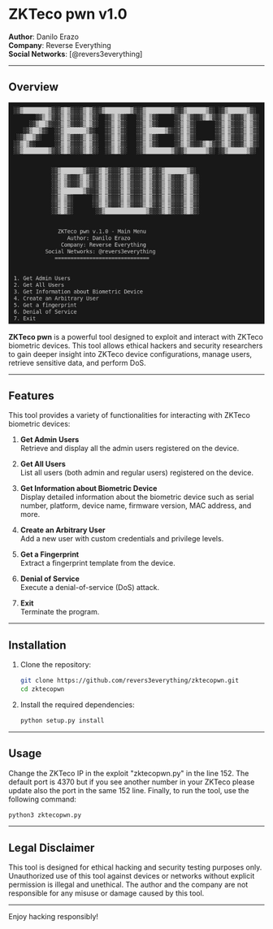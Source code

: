 
# ZKTeco pwn v1.0

**Author**: Danilo Erazo  
**Company**: Reverse Everything  
**Social Networks**: [@revers3everything] 

---

## Overview

![alt text](image.png)

**ZKTeco pwn** is a powerful tool designed to exploit and interact with ZKTeco biometric devices. This tool allows ethical hackers and security researchers to gain deeper insight into ZKTeco device configurations, manage users, retrieve sensitive data, and perform DoS.

---

## Features

This tool provides a variety of functionalities for interacting with ZKTeco biometric devices:

1. **Get Admin Users**  
   Retrieve and display all the admin users registered on the device.

2. **Get All Users**  
   List all users (both admin and regular users) registered on the device.

3. **Get Information about Biometric Device**  
   Display detailed information about the biometric device such as serial number, platform, device name, firmware version, MAC address, and more.

4. **Create an Arbitrary User**  
   Add a new user with custom credentials and privilege levels.

5. **Get a Fingerprint**  
   Extract a fingerprint template from the device.

6. **Denial of Service**  
   Execute a denial-of-service (DoS) attack.

7. **Exit**  
   Terminate the program.

---

## Installation

1. Clone the repository:

   ```bash
   git clone https://github.com/revers3everything/zktecopwn.git
   cd zktecopwn
   ```

2. Install the required dependencies:

   ```bash
   python setup.py install
   ```

---

## Usage

Change the ZKTeco IP in the exploit "zktecopwn.py" in the line 152. The default port is 4370 but if you see another number in your ZKTeco please update also the port in the same 152 line. Finally, to run the tool, use the following command:

```bash
python3 zktecopwn.py
```
---

## Legal Disclaimer

This tool is designed for ethical hacking and security testing purposes only. Unauthorized use of this tool against devices or networks without explicit permission is illegal and unethical. The author and the company are not responsible for any misuse or damage caused by this tool.

---

Enjoy hacking responsibly!


